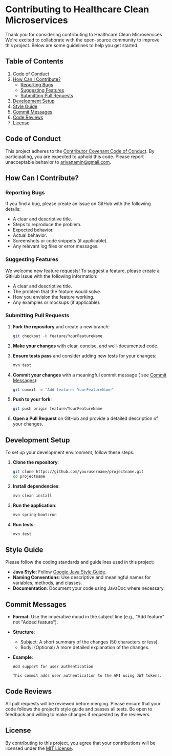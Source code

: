 # Contributing to Healthcare Clean Microservices

Thank you for considering contributing to Healthcare Clean Microservices We're excited to
collaborate with the
open-source community to improve this project. Below are some guidelines to help you get started.

## Table of Contents

1. [Code of Conduct](#code-of-conduct)
2. [How Can I Contribute?](#how-can-i-contribute)
    - [Reporting Bugs](#reporting-bugs)
    - [Suggesting Features](#suggesting-features)
    - [Submitting Pull Requests](#submitting-pull-requests)
3. [Development Setup](#development-setup)
4. [Style Guide](#style-guide)
5. [Commit Messages](#commit-messages)
6. [Code Reviews](#code-reviews)
7. [License](#license)

## Code of Conduct

This project adheres to
the [Contributor Covenant Code of Conduct](https://www.contributor-covenant.org/version/2/0/code_of_conduct/).
By participating, you are expected to uphold this code. Please report unacceptable behavior
to [arivanamin@gmail.com](mailto:email@example.com).

## How Can I Contribute?

### Reporting Bugs

If you find a bug, please create an issue on GitHub with the following details:

- A clear and descriptive title.
- Steps to reproduce the problem.
- Expected behavior.
- Actual behavior.
- Screenshots or code snippets (if applicable).
- Any relevant log files or error messages.

### Suggesting Features

We welcome new feature requests! To suggest a feature, please create a GitHub issue with the
following information:

- A clear and descriptive title.
- The problem that the feature would solve.
- How you envision the feature working.
- Any examples or mockups (if applicable).

### Submitting Pull Requests

1. **Fork the repository** and create a new branch:

    ```bash
    git checkout -b feature/YourFeatureName
    ```

2. **Make your changes** with clear, concise, and well-documented code.
3. **Ensure tests pass** and consider adding new tests for your changes:

    ```bash
    mvn test
    ```

4. **Commit your changes** with a meaningful commit message (
   see [Commit Messages](#commit-messages)):

    ```bash
    git commit -m "Add feature: YourFeatureName"
    ```

5. **Push to your fork**:

    ```bash
    git push origin feature/YourFeatureName
    ```

6. **Open a Pull Request** on GitHub and provide a detailed description of your changes.

## Development Setup

To set up your development environment, follow these steps:

1. **Clone the repository**:

    ```bash
    git clone https://github.com/yourusername/projectname.git
    cd projectname
    ```

2. **Install dependencies**:

    ```bash
    mvn clean install
    ```

3. **Run the application**:

    ```bash
    mvn spring-boot:run
    ```

4. **Run tests**:

    ```bash
    mvn test
    ```

## Style Guide

Please follow the coding standards and guidelines used in this project:

- **Java Style**:
  Follow [Google Java Style Guide](https://google.github.io/styleguide/javaguide.html).
- **Naming Conventions**: Use descriptive and meaningful names for variables, methods, and classes.
- **Documentation**: Document your code using JavaDoc where necessary.

## Commit Messages

- **Format**: Use the imperative mood in the subject line (e.g., "Add feature" not "Added feature").
- **Structure**:
    - Subject: A short summary of the changes (50 characters or less).
    - Body: (Optional) A more detailed explanation of the changes.
- **Example**:

    ```plaintext
    Add support for user authentication

    This commit adds user authentication to the API using JWT tokens.
    ```

## Code Reviews

All pull requests will be reviewed before merging. Please ensure that your code follows the
project’s style guide and passes all tests. Be open to feedback and willing to make changes if
requested by the reviewers.

## License

By contributing to this project, you agree that your contributions will be licensed under
the [MIT License](LICENSE).
